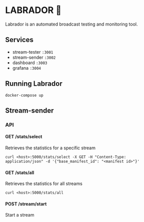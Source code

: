 # LABRADOR :dog:

Labrador is an automated broadcast testing and monitoring tool.

## Services
* stream-tester `:3001`
* stream-sender `:3002`
* dashboard `:3003` 
* grafana `:3004`

## Running Labrador

```
docker-compose up
```

## Stream-sender

### API

#### GET /stats/select

Retrieves the statistics for a specific stream 

```
curl <host>:5000/stats/select -X GET -H "Content-Type: application/json" -d '{"base_manifest_id": "<manifest id>"}'
```

#### GET /stats/all

Retrieves the statistics for all streams

```
curl <host>:5000/stats/all
```

#### POST /stream/start

Start a stream 